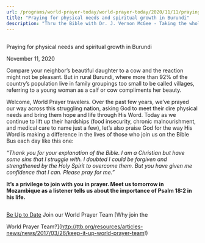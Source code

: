 ```yaml
---
url: /programs/world-prayer-today/world-prayer-today/2020/11/11/praying-for-physical-needs-and-spiritual-growth-in-burundi
title: "Praying for physical needs and spiritual growth in Burundi"
description: "Thru the Bible with Dr. J. Vernon McGee - Taking the whole Word to the whole world"
---
```







## 
 Praying for physical needs and spiritual growth in Burundi


November 11, 2020




Compare your neighbor’s beautiful daughter to a cow and the reaction might not be pleasant. But in rural Burundi, where more than 92% of the country’s population live in family groupings too small to be called villages, referring to a young woman as a calf or cow compliments her beauty.

Welcome, World Prayer travelers. Over the past few years, we’ve prayed our way across this struggling nation, asking God to meet their dire physical needs and bring them hope and life through His Word. Today as we continue to lift up their hardships (food insecurity, chronic malnourishment, and medical care to name just a few), let’s also praise God for the way His Word is making a difference in the lives of those who join us on the Bible Bus each day like this one:

*“Thank you for your explanation of the Bible. I am a Christian but have some sins that I struggle with. I doubted I could be forgiven and strengthened by the Holy Spirit to overcome them. But you have given me confidence that I can. Please pray for me.”*

**It’s a privilege to join with you in prayer. Meet us tomorrow in Mozambique as a listener tells us about the importance of Psalm 18:2 in his life.**







## 




[Be Up to Date](http://feeds.feedburner.com/WorldPrayerToday "World Prayer Today RSS Feed")
Join our World Prayer Team
[Why join the  

World Prayer Team?](http://ttb.org/resources/articles-news/news/2017/03/26/keep-it-up-world-prayer-team!)




